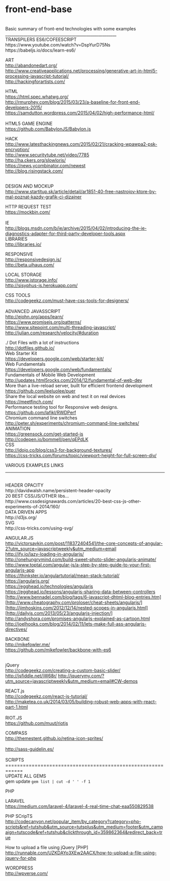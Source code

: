 front-end-base
==============
<br>
Basic summary of front-end technologies with some examples<br>
_______________________________________________________<br>
TRANSPILERS ES6/COFEESCRIPT<br>
https://www.youtube.com/watch?v=DspYurD75Ns<br>
https://babeljs.io/docs/learn-es6/

ART<br>
http://abandonedart.org/<br>
http://www.creativeapplications.net/processing/generative-art-in-html5-processing-javascript-tutorial/<br>
http://hackingforartists.com/<br>

HTML<br>
https://html.spec.whatwg.org/<br>
http://rmurphey.com/blog/2015/03/23/a-baseline-for-front-end-developers-2015/<br>
https://samdutton.wordpress.com/2015/04/02/high-performance-html/<br>
<br>
HTML5 GAME ENGINE<br>
https://github.com/BabylonJS/Babylon.js
<br>

HACK<br>
http://www.latesthackingnews.com/2015/02/21/cracking-wpawpa2-psk-encryption/<br>
http://www.securitytube.net/video/7785<br>
http://ha.ckers.org/slowloris/<br>
https://news.ycombinator.com/newest<br>
http://blog.risingstack.com/<br>
<br>

DESIGN AND MOCKUP <br>
http://www.startitup.sk/article/detail/ar1851-40-free-nastrojov-ktore-by-mal-poznat-kazdy-grafik-ci-dizajner<br>

HTTP REQUEST TEST<br>
https://mockbin.com/<br>
<br>
IE <br>
http://blogs.msdn.com/b/ie/archive/2015/04/02/introducing-the-ie-diagnostics-adapter-for-third-party-developer-tools.aspx<br>
LIBRARIES<br>
http://libraries.io/<br>

RESPONSIVE <br>
http://responsivedesign.is/<br>
http://beta.uihaus.com/<br>

LOCAL STORAGE<br>
http://www.jstorage.info/<br>
http://sisyphus-js.herokuapp.com/<br>

CSS TOOLS<br>
http://codegeekz.com/must-have-css-tools-for-designers/<br>
<br>
ADVANCED JAVASSCRIPT<br>
http://ejohn.org/apps/learn/<br>
https://www.promisejs.org/patterns/<br>
http://www.sitepoint.com/multi-threading-javascript/
http://julian.com/research/velocity/#duration

./ Dot Files with a lot of instructions<br>
http://dotfiles.github.io/
<br>
Web Starter Kit<br>
https://developers.google.com/web/starter-kit/
<br>
Web Fundamentals<br>
https://developers.google.com/web/fundamentals/
<br>
Fundamentals of Mobile Web Development<br>
http://updates.html5rocks.com/2014/12/fundamental-of-web-dev
<br>
More than a live-reload server, built for efficient frontend development<br>
https://github.com/leeluolee/puer
<br>
Share the local website on web and test it on real devices<br>
https://meetfinch.com/
<br>
Performance testing tool for Responsive web designs.<br>
https://github.com/lafikl/RWDPerf
<br>
Chromium command line switches<br>
http://peter.sh/experiments/chromium-command-line-switches/
<br>
ANIMATION<br>
https://greensock.com/get-started-js
http://codepen.io/bommell/pen/qEPdLK
<br>
CSS<br>
http://idojo.co/blog/css3-for-background-textures/<br>
https://css-tricks.com/forums/topic/viewport-height-for-full-screen-div/<br>

VARIOUS EXAMPLES LINKS<br>
_______________________________________________________
<br>
HEADER OPACITY<br>
http://davidwalsh.name/persistent-header-opacity
<br>
20 BEST CSS/JS/OTHER libs...<br>
http://www.cssdesignawards.com/articles/20-best-css-js-other-experiments-of-2014/160/
<br>
DATA DRIVEN APPS<br>
http://d3js.org/
<br>
SVG<br>
http://css-tricks.com/using-svg/<br>

ANGULAR.JS<br>
http://victorsavkin.com/post/118372404541/the-core-concepts-of-angular-2?utm_source=javascriptweekly&utm_medium=email<br>
http://ify.io/lazy-loading-in-angularjs/<br>
http://onehungrymind.com/build-sweet-photo-slider-angularjs-animate/<br>
http://www.toptal.com/angular-js/a-step-by-step-guide-to-your-first-angularjs-app<br>
https://thinkster.io/angulartutorial/mean-stack-tutorial/<br>
https://angularjs.org/<br>
https://egghead.io/technologies/angularjs<br>
https://egghead.io/lessons/angularjs-sharing-data-between-controllers<br>
[http://www.bennadel.com/blog/tags/6-javascript-dhtml-blog-entries.htm]<br>
[http://www.cheatography.com/proloser/cheat-sheets/angularjs/]<br>
[http://jimhoskins.com/2012/12/14/nested-scopes-in-angularjs.html]<br>
[http://dailyjs.com/2013/05/23/angularjs-injection/] <br>
http://andyshora.com/promises-angularjs-explained-as-cartoon.html<br>
http://joelhooks.com/blog/2014/02/11/lets-make-full-ass-angularjs-directives/<br>


BACKBONE<br>
http://mikefowler.me/<br>
https://github.com/mikefowler/backbone-with-es6<br>
<br>

jQuery<br>
http://codegeekz.com/creating-a-custom-basic-slider/
http://jsfiddle.net/jW68r/
http://jquerymy.com/?utm_source=javascriptweekly&utm_medium=email#CW-demos
<br>

REACT.js<br>
http://codegeekz.com/react-js-tutorial/<br>
http://maketea.co.uk/2014/03/05/building-robust-web-apps-with-react-part-1.html<br>
<br>
RIOT.JS<br>
https://github.com/muut/riotjs<br>

COMPASS<br>
http://themestent.github.io/retina-icon-sprites/<br>
<br>
http://sass-guidelin.es/<br>
<br>
SCRIPTS<br>
============================================================<br>
UPDATE ALL GEMS<br>
gem update `gem list | cut -d ' ' -f 1` 

PHP

LARAVEL <br>
https://medium.com/laravel-4/laravel-4-real-time-chat-eaa550829538<br>

PHP SCripTS<br>
http://codecanyon.net/popular_item/by_category?category=php-scripts&ref=tutshub&utm_source=tutsplus&utm_medium=footer&utm_campaign=tutscode&ref=tutshub&clickthrough_id=359862364&redirect_back=true<br>

How to upload a file using jQuery [PHP] <br>
http://runnable.com/UZKDAYo3XEw2AACX/how-to-upload-a-file-using-jquery-for-php<br>

WORDPRESS <br>
http://wpverse.com/<br>
